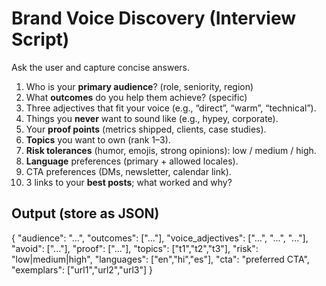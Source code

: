 # Brand Voice Discovery (Interview Script)

Ask the user and capture concise answers.

1. Who is your **primary audience**? (role, seniority, region)
2. What **outcomes** do you help them achieve? (specific)
3. Three adjectives that fit your voice (e.g., “direct”, “warm”, “technical”).
4. Things you **never** want to sound like (e.g., hypey, corporate).
5. Your **proof points** (metrics shipped, clients, case studies).
6. **Topics** you want to own (rank 1–3).
7. **Risk tolerances** (humor, emojis, strong opinions): low / medium / high.
8. **Language** preferences (primary + allowed locales).
9. CTA preferences (DMs, newsletter, calendar link).
10. 3 links to your **best posts**; what worked and why?

## Output (store as JSON)

{
"audience": "...",
"outcomes": ["..."],
"voice_adjectives": ["...", "...", "..."],
"avoid": ["..."],
"proof": ["..."],
"topics": ["t1","t2","t3"],
"risk": "low|medium|high",
"languages": ["en","hi","es"],
"cta": "preferred CTA",
"exemplars": ["url1","url2","url3"]
}
